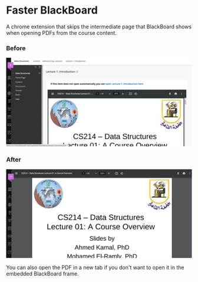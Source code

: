 # Faster BlackBoard

A chrome extension that skips the intermediate page that BlackBoard shows when opening PDFs from the course content.

### Before
![Before](images/example-before.png)

### After
![After](images/example-after.png)

You can also open the PDF in a new tab if you don't want to open it in the embedded BlackBoard frame.
